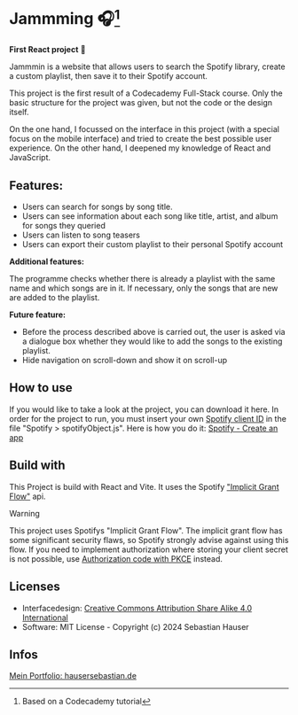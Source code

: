 # Jammming :headphones:[^1]

**First React project** :partying_face:

Jammmin is a website that allows users to search the Spotify library, create a custom playlist, then save it to their Spotify account.

This project is the first result of a Codecademy Full-Stack course. Only the basic structure for the project was given, but not the code or the design itself. 

On the one hand, I focussed on the interface in this project (with a special focus on the mobile interface) and tried to create the best possible user experience. On the other hand, I deepened my knowledge of React and JavaScript.

## Features:

- Users can search for songs by song title.
- Users can see information about each song like title, artist, and album for songs they queried
- Users can listen to song teasers
- Users can export their custom playlist to their personal Spotify account

**Additional features:** 

The programme checks whether there is already a playlist with the same name and which songs are in it. If necessary, only the songs that are new are added to the playlist. 

**Future feature:** 

- Before the process described above is carried out, the user is asked via a dialogue box whether they would like to add the songs to the existing playlist.
- Hide navigation on scroll-down and show it on scroll-up

## How to use

If you would like to take a look at the project, you can download it here. 
In order for the project to run, you must insert your own [Spotify client ID](https://developer.spotify.com/documentation/web-api/tutorials/getting-started#create-an-app) in the file "Spotify > spotifyObject.js". Here is how you do it: [Spotify - Create an app](https://developer.spotify.com/documentation/web-api/tutorials/getting-started#create-an-app)

## Build with

This Project is build with React and Vite. It uses the Spotify ["Implicit Grant Flow"](https://developer.spotify.com/documentation/web-api/tutorials/implicit-flow) api. 

>[!WARNING]
> This project uses Spotifys "Implicit Grant Flow". The implicit grant flow has some significant security flaws, so Spotify strongly advise against using this flow. If you need to implement authorization where storing your client secret is not possible, use [Authorization code with PKCE](https://developer.spotify.com/documentation/web-api/tutorials/code-pkce-flow) instead.

## Licenses 

- Interfacedesign: [Creative Commons Attribution Share Alike 4.0 International](https://creativecommons.org/licenses/by-sa/4.0/)
- Software: MIT License - Copyright (c) 2024 Sebastian Hauser

## Infos

[Mein Portfolio: hausersebastian.de](www.hausersebastian.de)

[^1]: Based on a Codecademy tutorial
